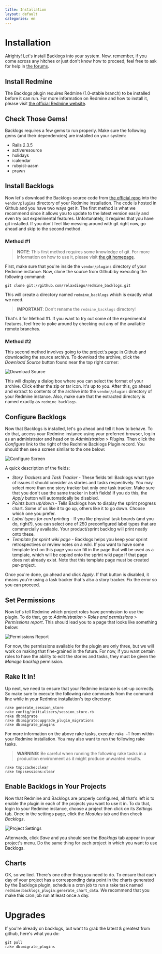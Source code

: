 ```yaml
---
title: Installation
layout: default
categories: en
---
```

# Installation

Alrighty! Let's install Backlogs into your system. Now, remember, if you come across any hitches or just don't know how to proceed, feel free to ask for help in [the forums](http://backlogsplugin.morphexchange.com/projects/redmine-backlogs/boards).


## Install Redmine

The Backlogs plugin requires Redmine (1.0-stable branch) to be installed before it can run. For more information on Redmine and how to install it, please visit [the official Redmine website](http://www.redmine.org/).


## Check Those Gems!

Backlogs requires a few gems to run properly. Make sure the following gems (and their dependencies) are installed on your system:

* Rails 2.3.5
* activeresource
* holidays
* icalendar
* rubyist-aasm
* prawn


## Install Backlogs

Now let's download the Backlogs source code from [the official repo](git://github.com/relaxdiego/redmine_backlogs.git) into the `vendor/plugins` directory of your Redmine installation. The code is hosted in Github and you have two ways get it. The first method is what we recommend since it allows you to update to the latest version easily and even try out experimental features. Unfortunately, it requires that you have git installed. If you don't feel like messing around with git right now, go ahead and skip to the second method.


### Method #1
> **NOTE**: This first method requires some knowledge of git. For more information on how to use it, please visit [the git homepage](http://git-scm.com/).

First, make sure that you're inside the `vendor/plugins` directory of your Redmine instance. Now, clone the source from Github by executing the following command:

    git clone git://github.com/relaxdiego/redmine_backlogs.git

This will create a directory named `redmine_backlogs` which is exactly what we need. 

> **IMPORTANT**: Don't rename the `redmine_backlogs` directory!

That's it for Method #1. If you want to try out some of the experimental features, feel free to poke around by checking out any of the available remote branches.


### Method #2

This second method involves going to [the project's page in Github](http://github.com/relaxdiego/redmine_backlogs) and downloading the source archive. To download the archive, click the *Download Source* button found near the top right corner:

![Download Source](../../assets/images/download_button.png)

This will display a dialog box where you can select the format of your archive. Click either the zip or tar icon. It's up to you. After this, go ahead and extract to contents of the archive into the `vendor/plugins` directory of your Redmine instance. Also, make sure that the extracted directory is named exactly as `redmine_backlogs`.


## Configure Backlogs

Now that Backlogs is installed, let's go ahead and tell it how to behave. To do that, access your Redmine instance using your preferred browser, log in as an administrator and head on to _Administration_ > _Plugins_. Then click the _Configure_ link to the right of the Redmine Backlogs Plugin record. You should then see a screen similar to the one below:

![Configure Screen](../../assets/images/configure_screen.png)

A quick description of the fields:

* _Story Trackers_ and _Task Tracker_ - These fields tell Backlogs what type of issues it should consider as stories and tasks respectively. You may select more than one story tracker but only one task tracker. Make sure that you don't use the same tracker in both fields! If you do this, the _Apply_ button will automatically be disabled.
* _Points burn up/down_ - Tells Backlogs how to display the sprint progress chart. Some of us like it to go up, others like it to go down. Choose which one you prefer.
* _Label types for card printing_ - If you like physical task boards (and you do, right?), you can select one of 250 preconfigured label types that are commercially available. Your product/sprint backlog will print neatly onto these.
* _Template for sprint wiki page_ - Backlogs helps you keep your sprint retrospectives or review notes on a wiki. If you want to have some template text on this page you can fill in the page that will be used as a template, which will be copied onto the sprint wiki page if that page does not already exist. Note that this template page must be created per-project.

Once you're done, go ahead and click _Apply_. If that button is disabled, it means you're using a task tracker that's also a story tracker. Fix the error so you can proceed.


## Set Permissions

Now let's tell Redmine which project roles have permission to use the plugin. To do that, go to _Administration_ > _Roles and permissions_ > _Permissions report_. This should lead you to a page that looks like something below:

![Permissions Report](../../assets/images/permissions_report.png)

For now, the permissions available for the plugin are only three, but we will work on making that fine-grained in the future. For now, if you want certain roles to have the ability to edit the stories and tasks, they must be given the _Manage backlog_ permission. 


## Rake It In!

Up next, we need to ensure that your Redmine instance is set-up correctly. So make sure to execute the following rake commands from the command line while in your Redmine installation's top directory:

    rake generate_session_store
    rake config/initializers/session_store.rb
    rake db:migrate
    rake db:migrate:upgrade_plugin_migrations
    rake db:migrate_plugins

For more information on the above rake tasks, execute `rake -T` from within your Redmine installation. You may also want to run the following rake tasks.

> **WARNING:** Be careful when running the following rake tasks in a production environment as it might produce unwanted results.

    rake tmp:cache:clear
    rake tmp:sessions:clear


## Enable Backlogs in Your Projects

Now that Redmine and Backlogs are properly configured, all that's left is to enable the plugin in each of the projects you want to use it in. To do that, login to your Redmine instance, choose a project then click on its _Settings_ tab. Once in the settings page, click the _Modules_ tab and then check _Backlogs_.

![Project Settings](../../assets/images/project_settings.png)

Afterwards, click _Save_ and you should see the _Backlogs_ tab appear in your project's menu. Do the same thing for each project in which you want to use Backlogs.


## Charts

OK, so we lied. There's one other thing you need to do. To ensure that each day of your project has a corresponding data point in the charts generated by the Backlogs plugin, schedule a cron job to run a rake task named `redmine:backlogs_plugin:generate_chart_data`. We recommend that you make this cron job run at least once a day.

# Upgrades

If you're already on backlogs, but want to grab the latest & greatest
from github, here's what you do:

    git pull
    rake db:migrate_plugins
